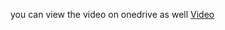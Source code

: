 you can view the video on onedrive as well
[Video]([https://github.com/determinoX/Design-Pattern-7B/tree/main/Design%20Patterns/src/GOF/BehavioralPattern](https://pern-my.sharepoint.com/:v:/g/personal/fa20-bse-042_cuiatd_edu_pk/EXwYhh3u6oZGmDHjdXGicuQBPe-4fpX7ZEfZsIZ-Teyg9g?nav=eyJyZWZlcnJhbEluZm8iOnsicmVmZXJyYWxBcHAiOiJPbmVEcml2ZUZvckJ1c2luZXNzIiwicmVmZXJyYWxBcHBQbGF0Zm9ybSI6IldlYiIsInJlZmVycmFsTW9kZSI6InZpZXciLCJyZWZlcnJhbFZpZXciOiJNeUZpbGVzTGlua0NvcHkifX0&e=p3GZoH)https://pern-my.sharepoint.com/:v:/g/personal/fa20-bse-042_cuiatd_edu_pk/EXwYhh3u6oZGmDHjdXGicuQBPe-4fpX7ZEfZsIZ-Teyg9g?nav=eyJyZWZlcnJhbEluZm8iOnsicmVmZXJyYWxBcHAiOiJPbmVEcml2ZUZvckJ1c2luZXNzIiwicmVmZXJyYWxBcHBQbGF0Zm9ybSI6IldlYiIsInJlZmVycmFsTW9kZSI6InZpZXciLCJyZWZlcnJhbFZpZXciOiJNeUZpbGVzTGlua0NvcHkifX0&e=p3GZoH)
